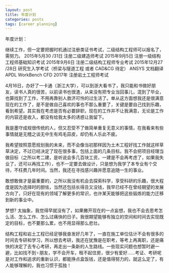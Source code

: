 ```yaml
---
layout: post
title: 年度计划
categories: posts
tags: [career planning]
---
```


年度计划：


继续工作，但一定要把握时机通过注册类证书考试，二级结构工程师可以报名了，需努力。
2015年5月30 /31日 注册二级建造师考试
2015年9月5日 注册一级结构工程师基础知识考试
2015年9月6日 注册二级结构工程师专业考试
2015年12月27 /28日 研究生入学考试（桥梁与隧道工程 或者 CAD&CG 待定）
ANSYS  文档翻译 APDL WorkBench CFD
2017年 注册岩土工程师考试

4月16日，办好了一卡通（浙江大学），可以到浙大看书了，我只能和书做好朋友，读书人真的很苦，以前读书也很渣，从来没有把专业当回事儿，混到了毕业，也算找到了工作，不用再靠别人救济可怜的过生活了。单从这方面想我还是很满意现在的工作了，是不是做自己喜欢的事也不那么重要了，关键是要自己找到乐趣，看到希望。其实我在考虑是否有必要辞职，现在的工作并不让我满意，无论是工作的内容还是收入，都没有给我太多的诱惑让我留下。

我是墨守成规很传统的人，但又忍受不了做简单重复无意义的事情，在我看来有些事情就是无稽之谈无中生有鸡毛蒜皮，却仍有人乐此不疲。


我希望按照意愿规划我的未来，而不会像当初那样因为土木工程好找工作就这样草草决定，不过已经决定了现在很多事，包括上面的几条目标。我不会把项目经理当做目标（之所以考二建，是听说会多几百块工资，一建是不会再考虑了，如果我失业了，还可以再找工作），也不一定要去做设计，只是想为我学了本专业有个交待，不枉费几年时间。当然，我还在寻找感兴趣并愿意追随一生的事业。

敢想敢做才是最重要的，之所以我没有机会去探索科学，享受科研的乐趣，很大程度是因为选择时的胆怯，当然还包括长得丑又没钱，我早已经不在曾经期望的发展方向了，只好在现有的领域了解更多的常识，也许某天能够把这些锻炼的能力迁移到新的事业中。

梦想? 太抽象，我觉得早就没有了，如果撇开现在的一点妄想，我也不会去思考怎么活、怎么工作、怎么过痛快的日子。我很期望能够有独立的空间和时间去实现既定的目标，也不要那么累，也不用显得那么悲壮。


结构工程和岩土工程已经足够我奋发好几年了，一直在施工单位估计不会有很多的时间去专研和学习，所以想去考研，我还在犹豫是在职考，等考上再离职，还是痛快的决定了去专心考研，再走出一条新的人生路线。一些现实问题也想暂时避一避，比如找不到♀朋友，学不会开车，租不起住房，很少有爱好……考证、考研呢是对工作和追求的重新认识，都能挣点盒饭钱，还是值得努力的，就这么定了，有人能够理解的，我也习惯于孤独！ 